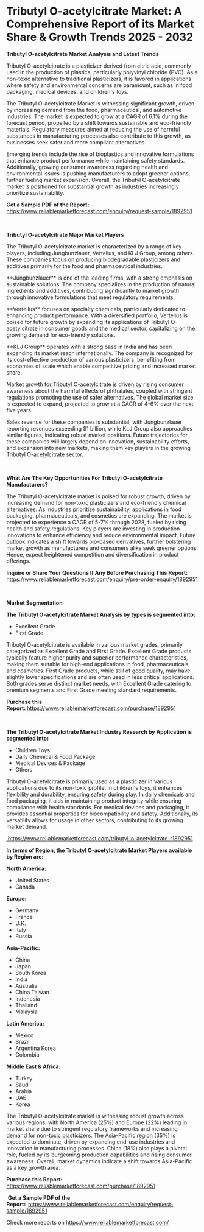 <p><h1>Tributyl O-acetylcitrate Market: A Comprehensive Report of its Market Share & Growth Trends 2025 - 2032</h1></p><p><strong>Tributyl O-acetylcitrate Market Analysis and Latest Trends</strong></p>
<p><p>Tributyl O-acetylcitrate is a plasticizer derived from citric acid, commonly used in the production of plastics, particularly polyvinyl chloride (PVC). As a non-toxic alternative to traditional plasticizers, it is favored in applications where safety and environmental concerns are paramount, such as in food packaging, medical devices, and children's toys.</p><p>The Tributyl O-acetylcitrate Market is witnessing significant growth, driven by increasing demand from the food, pharmaceutical, and automotive industries. The market is expected to grow at a CAGR of 6.1% during the forecast period, propelled by a shift towards sustainable and eco-friendly materials. Regulatory measures aimed at reducing the use of harmful substances in manufacturing processes also contribute to this growth, as businesses seek safer and more compliant alternatives.</p><p>Emerging trends include the rise of bioplastics and innovative formulations that enhance product performance while maintaining safety standards. Additionally, growing consumer awareness regarding health and environmental issues is pushing manufacturers to adopt greener options, further fueling market expansion. Overall, the Tributyl O-acetylcitrate market is positioned for substantial growth as industries increasingly prioritize sustainability.</p></p>
<p><strong>Get a Sample PDF of the Report:&nbsp;</strong> <a href="https://www.reliablemarketforecast.com/enquiry/request-sample/1892951?utm_campaign=3528&utm_medium=2&utm_source=Github&utm_content=ia&utm_term=03042025&utm_id=tributyl-o-acetylcitrate">https://www.reliablemarketforecast.com/enquiry/request-sample/1892951</a></p>
<p>&nbsp;</p>
<p><strong>Tributyl O-acetylcitrate Major Market Players</strong></p>
<p><p>The Tributyl O-acetylcitrate market is characterized by a range of key players, including Jungbunzlauer, Vertellus, and KLJ Group, among others. These companies focus on producing biodegradable plasticizers and additives primarily for the food and pharmaceutical industries.</p><p>**Jungbunzlauer** is one of the leading firms, with a strong emphasis on sustainable solutions. The company specializes in the production of natural ingredients and additives, contributing significantly to market growth through innovative formulations that meet regulatory requirements.</p><p>**Vertellus** focuses on specialty chemicals, particularly dedicated to enhancing product performance. With a diversified portfolio, Vertellus is poised for future growth by expanding its applications of Tributyl O-acetylcitrate in consumer goods and the medical sector, capitalizing on the growing demand for eco-friendly solutions.</p><p>**KLJ Group** operates with a strong base in India and has been expanding its market reach internationally. The company is recognized for its cost-effective production of various plasticizers, benefiting from economies of scale which enable competitive pricing and increased market share.</p><p>Market growth for Tributyl O-acetylcitrate is driven by rising consumer awareness about the harmful effects of phthalates, coupled with stringent regulations promoting the use of safer alternatives. The global market size is expected to expand, projected to grow at a CAGR of 4-6% over the next five years.</p><p>Sales revenue for these companies is substantial, with Jungbunzlauer reporting revenues exceeding $1 billion, while KLJ Group also approaches similar figures, indicating robust market positions. Future trajectories for these companies will largely depend on innovation, sustainability efforts, and expansion into new markets, making them key players in the growing Tributyl O-acetylcitrate sector.</p></p>
<p>&nbsp;</p>
<p><strong>What Are The Key Opportunities For Tributyl O-acetylcitrate Manufacturers?</strong></p>
<p><p>The Tributyl O-acetylcitrate market is poised for robust growth, driven by increasing demand for non-toxic plasticizers and eco-friendly chemical alternatives. As industries prioritize sustainability, applications in food packaging, pharmaceuticals, and cosmetics are expanding. The market is projected to experience a CAGR of 5-7% through 2028, fueled by rising health and safety regulations. Key players are investing in production innovations to enhance efficiency and reduce environmental impact. Future outlook indicates a shift towards bio-based derivatives, further bolstering market growth as manufacturers and consumers alike seek greener options. Hence, expect heightened competition and diversification in product offerings.</p></p>
<p><strong>Inquire or Share Your Questions If Any Before Purchasing This Report:</strong> <a href="https://www.reliablemarketforecast.com/enquiry/pre-order-enquiry/1892951?utm_campaign=3528&utm_medium=2&utm_source=Github&utm_content=ia&utm_term=03042025&utm_id=tributyl-o-acetylcitrate">https://www.reliablemarketforecast.com/enquiry/pre-order-enquiry/1892951</a></p>
<p>&nbsp;</p>
<p><strong>Market Segmentation</strong></p>
<p><strong>The Tributyl O-acetylcitrate Market Analysis by types is segmented into:</strong></p>
<p><ul><li>Excellent Grade</li><li>First Grade</li></ul></p>
<p><p>Tributyl O-acetylcitrate is available in various market grades, primarily categorized as Excellent Grade and First Grade. Excellent Grade products typically feature higher purity and superior performance characteristics, making them suitable for high-end applications in food, pharmaceuticals, and cosmetics. First Grade products, while still of good quality, may have slightly lower specifications and are often used in less critical applications. Both grades serve distinct market needs, with Excellent Grade catering to premium segments and First Grade meeting standard requirements.</p></p>
<p><strong>Purchase this Report:&nbsp;</strong><a href="https://www.reliablemarketforecast.com/purchase/1892951?utm_campaign=3528&utm_medium=2&utm_source=Github&utm_content=ia&utm_term=03042025&utm_id=tributyl-o-acetylcitrate">https://www.reliablemarketforecast.com/purchase/1892951</a></p>
<p>&nbsp;</p>
<p><strong>The Tributyl O-acetylcitrate Market Industry Research by Application is segmented into:</strong></p>
<p><ul><li>Children Toys</li><li>Daily Chemical & Food Package</li><li>Medical Devices & Package</li><li>Others</li></ul></p>
<p><p>Tributyl O-acetylcitrate is primarily used as a plasticizer in various applications due to its non-toxic profile. In children's toys, it enhances flexibility and durability, ensuring safety during play. In daily chemicals and food packaging, it aids in maintaining product integrity while ensuring compliance with health standards. For medical devices and packaging, it provides essential properties for biocompatibility and safety. Additionally, its versatility allows for usage in other sectors, contributing to its growing market demand.</p></p>
<p><a href="https://www.reliablemarketforecast.com/tributyl-o-acetylcitrate-r1892951?utm_campaign=3528&utm_medium=2&utm_source=Github&utm_content=ia&utm_term=03042025&utm_id=tributyl-o-acetylcitrate">&nbsp;https://www.reliablemarketforecast.com/tributyl-o-acetylcitrate-r1892951</a></p>
<p><strong>In terms of Region, the Tributyl O-acetylcitrate Market Players available by Region are:</strong></p>
<p>
    <p> <strong> North America: </strong>
        <ul>
            <li>United States</li>
            <li>Canada</li>
        </ul>
        </p> 
    <p> <strong> Europe: </strong>
        <ul>
            <li>Germany</li>
            <li>France</li>
            <li>U.K.</li>
            <li>Italy</li>
            <li>Russia</li>
        </ul>
        </p> 
    <p> <strong> Asia-Pacific: </strong>
        <ul>
            <li>China</li>
            <li>Japan</li>
            <li>South Korea</li>
            <li>India</li>
            <li>Australia</li>
            <li>China Taiwan</li>
            <li>Indonesia</li>
            <li>Thailand</li>
            <li>Malaysia</li>
        </ul>
        </p> 
    <p> <strong> Latin America: </strong>
        <ul>
            <li>Mexico</li>
            <li>Brazil</li>
            <li>Argentina Korea</li>
            <li>Colombia</li>
        </ul>
        </p> 
    <p> <strong> Middle East & Africa: </strong>
        <ul>
            <li>Turkey</li>
            <li>Saudi</li>
            <li>Arabia</li>
            <li>UAE</li>
            <li>Korea</li>
        </ul>
    </p>
    </p>
<p><p>The Tributyl O-acetylcitrate market is witnessing robust growth across various regions, with North America (25%) and Europe (22%) leading in market share due to stringent regulatory frameworks and increasing demand for non-toxic plasticizers. The Asia-Pacific region (35%) is expected to dominate, driven by expanding end-use industries and innovation in manufacturing processes. China (18%) also plays a pivotal role, fueled by its burgeoning production capabilities and rising consumer awareness. Overall, market dynamics indicate a shift towards Asia-Pacific as a key growth area.</p></p>
<p><strong>Purchase this Report: </strong><a href="https://www.reliablemarketforecast.com/purchase/1892951?utm_campaign=3528&utm_medium=2&utm_source=Github&utm_content=ia&utm_term=03042025&utm_id=tributyl-o-acetylcitrate">https://www.reliablemarketforecast.com/purchase/1892951</a></p>
<p>&nbsp;<strong>Get a Sample PDF of the Report:&nbsp;&nbsp;</strong><a href="https://www.reliablemarketforecast.com/enquiry/request-sample/1892951?utm_campaign=3528&utm_medium=2&utm_source=Github&utm_content=ia&utm_term=03042025&utm_id=tributyl-o-acetylcitrate">https://www.reliablemarketforecast.com/enquiry/request-sample/1892951</a></p>
<p><strong></strong></p>
<p>Check more reports on <a href="https://www.reliablemarketforecast.com/?utm_campaign=3528&utm_medium=2&utm_source=Github&utm_content=ia&utm_term=03042025&utm_id=tributyl-o-acetylcitrate">https://www.reliablemarketforecast.com/</a></p>